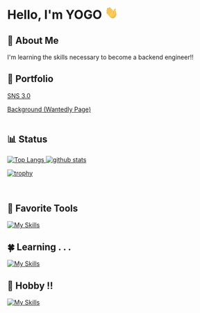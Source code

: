 # Hello, I'm YOGO <img src="https://raw.githubusercontent.com/sheegull/sheegull/main/wave.gif" width="30px" height="30px" />

## :mechanical_arm: About Me
    
I'm learning the skills necessary to become a backend engineer!!
<br>
## :footprints: Portfolio
[SNS 3.0](https://github.com/sheegull/Social-Network-3.0)

[Background (Wantedly Page)](https://www.wantedly.com/id/sheegull)
<br>
<br>
<!--![snek go brr](https://raw.githubusercontent.com/sheegull/sheegull/snek/snek-light.svg#gh-light-mode-only)
![snek go brr](https://raw.githubusercontent.com/sheegull/sheegull/snek/snek-dark.svg#gh-dark-mode-only)-->

## :bar_chart: Status

<a href="https://github.com/sheegull/sheegull" align="left"> 
  <img alt="Top Langs" height="200px" src="https://github-readme-stats.vercel.app/api/top-langs/?username=sheegull&layout=compact&theme=dark&show_icons=true&line_height=27&count_private=true&title_color=ffffff&text_color=c9cacc&icon_color=2bbc8a&bg_color=1d1f21" />
  <img alt="github stats" height="200px" src="https://github-readme-stats.vercel.app/api?username=sheegull&show_icons=true&line_height=27&count_private=true&title_color=ffffff&text_color=c9cacc&icon_color=2bbc8a&bg_color=1d1f21" />
</a>

[![trophy](https://github-profile-trophy.vercel.app/?username=sheegull&theme=discord&column=7)](https://github.com/ryo-ma/github-profile-trophy)

<br>
 
## :star2: Favorite Tools
[![My Skills](https://skillicons.dev/icons?i=linux,js,ts,react,vite,tailwind,mongodb,firebase,ruby,rails,go)](https://github.com/sheegull)

## :four_leaf_clover: Learning . . .
[![My Skills](https://skillicons.dev/icons?i=linux,neovim,html,css,js,ts,react,nextjs,vite,materialui,tailwind,mongodb,firebase,ruby,rails,py,django,go,rust,solidity,deno,threejs,mysql,flutter,wasm,githubactions,docker,aws,gcp,azure)](https://github.com/sheegull)

## :space_invader: Hobby !!
[![My Skills](https://skillicons.dev/icons?i=figma,xd,ps,ai,pr,ae,discord,bots)](https://github.com/sheegull)

